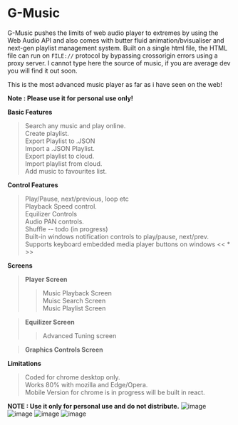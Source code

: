 # G-Music
G-Music pushes the limits of web audio player to extremes by using the Web Audio API and also comes with butter fluid animation/bvisualiser and next-gen playlist management system.
Built on a single html file, the HTML file can run on `FILE://` protocol by bypassing crossorigin errors using a proxy server. I cannot type here the source of music,
if you are average dev you will find it out soon. 

This is the most advanced music player as far as i have seen on the web!


**Note : Please use it for personal use only!**

**Basic Features**  
>Search any music and play online.  
>Create playlist.  
>Export Playlist to .JSON  
>Import a .JSON Playlist.  
>Export playlist to cloud.  
>Import playlist from cloud.  
>Add music to favourites list.  

**Control Features**
>Play/Pause, next/previous, loop etc  
>Playback Speed control.  
>Equilizer Controls  
>Audio PAN controls.  
>Shuffle -- todo (in progress)  
>Built-in windows notification controls to play/pause, next/prev.  
>Supports keyboard embedded media player buttons on windows << * >>

**Screens**
>**Player Screen**  
>>Music Playback Screen  
>>Muisc Search Screen  
>>Music Playlist Screen  

>**Equilizer Screen**  
>>Advanced Tuning screen  

>**Graphics Controls Screen**  


**Limitations**
>Coded for chrome desktop only.  
>Works 80% with mozilla and Edge/Opera.  
>Mobile Version for chrome is in progress will be built in react.  

**NOTE : Use it only for personal use and do not distribute.** 
![image](https://user-images.githubusercontent.com/17314236/182872485-34b626e3-0e4a-4a25-8b8d-8d1e16e3a0dc.png)
![image](https://user-images.githubusercontent.com/17314236/182872830-6d5d99a7-6920-461e-a9bf-6f0024f033a9.png)
![image](https://user-images.githubusercontent.com/17314236/182873206-3b3a2c09-d8ea-4ca5-9b49-457c04076a2e.png)
![image](https://user-images.githubusercontent.com/17314236/182873340-c20ef944-d495-4e7d-8512-a97a6c4a1a17.png)





